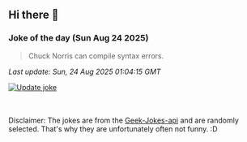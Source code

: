 ## Hi there 👋

### Joke of the day (Sun Aug 24 2025)
<!-- joke -->
>Chuck Norris can compile syntax errors.
<!-- /joke -->

*Last update: Sun, 24 Aug 2025 01:04:15 GMT*

[![Update joke](https://github.com/nclskfm/nclskfm/actions/workflows/joke.yml/badge.svg)](https://github.com/nclskfm/nclskfm/actions/workflows/joke.yml)

<br><br>
Disclaimer: The jokes are from the [Geek-Jokes-api](https://github.com/sameerkumar18/geek-joke-api) and are randomly selected. That's why they are unfortunately often not funny. :D
